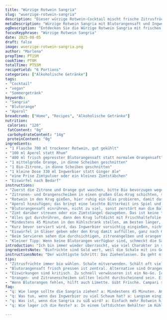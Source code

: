 ```yaml
---
title: "Würzige Rotwein Sangria"
slug: "wuerzige-rotwein-sangria"
description: "Dieser würzige Rotwein-Cocktail mischt frische Zitrusfrüchte mit einem kräftigen Hauch von Ingwerbier und einem Schuss Aperol statt Rhum für eine leichte Bitterkeit. Statt Orangensaft verwende ich frisch gepressten Blutorangensaft, der eine tiefere Farbe und eine zusätzliche süß-säuerliche Tiefe gibt. Alle Zutaten kombiniert, ziehen unsere Aromen in etwa 50 Minuten – optimal sind dabei die Sichtbarkeit der Zitronen- und Orangenscheiben im Glas sowie das aufsteigende Sprudeln des Ingwerbiers. Eine Prise Zimtpulver rundet das Ganze ab. Eiswürfel füge ich als letztes hinzu, um den Geschmack nicht zu verwässern. So entsteht ein fruchtig-würziger, veganer Drink, der selbst bei früherem Versuch nie wirklich überzeugte, bis ich die Balance zwischen Säure und Einspritzung der sanften Schärfe im Ingwer gefunden habe."
metaDescription: "Würzige Rotwein Sangria mit Blutorangensaft und Ingwerbier, ein fruchtig-würziger Cocktail, der begeistert und erfrischt."
ogDescription: "Entdecken Sie die Würzige Rotwein Sangria mit frischen Zitrusfrüchten und aromatischem Ingwerbier, ideal für gesellige Abende."
focusKeyphrase: "Würzige Rotwein Sangria"
date: 2025-08-05
draft: false
image: wuerzige-rotwein-sangria.png
author: "Marlena"
prepTime: PT15M
cookTime: PT0M
totalTime: PT55M
recipeYield: "6 Portions"
categories: ["Alkoholische Getränke"]
tags:
- "Cocktail"
- "vegan"
- "Sommergetränk"
keywords:
- "Sangria"
- "Blutorange"
- "Aperol"
breadcrumb: ["Home", "Recipes", "Alkoholische Getränke"]
nutrition: 
 calories: "120"
 fatContent: "0g"
 carbohydrateContent: "14g"
 proteinContent: "0g"
ingredients:
- "1 Flasche 700 ml trockener Rotwein, gut gekühlt"
- "100 ml Aperol statt Rhum"
- "400 ml frisch gepresster Blutorangensaft statt normalem Orangensaft"
- "1 mittelgroße Orange, in dünne Scheiben geschnitten"
- "1 Bio-Zitrone, in dünne Scheiben geschnitten"
- "1 kleine Dose 330 ml Ingwerbier statt Ginger Ale"
- "eine Prise Zimtpulver oder ein kleines Zimtstäbchen"
- "Eiswürfel nach Bedarf"
instructions:
- "Zuerst die Zitrone und Orange gut waschen, bitte Bio bevorzugen wegen der Schale, da sie mit in den Krug kommt."
- "Zitronen- und Orangenscheiben in einen großen Glas-Krug schichten, so dass sie sich gegenseitig etwas überlappen, damit sie eine längere Zeit ihren Saft abgeben können."
- "Rotwein in den Krug gießen, hier ruhig ein Glas probieren, damit das Grundaroma stimmt – oft zu fruchtig oder zu tanninhaltig, je nach Wein kann man anpassen."
- "Aperol hinzufügen; das bringt eine leichte Bitterkeit ins Spiel und ersetzt den Rhum, der den Drink schwerer macht. Seitdem ich das so mache, wirkt die Sangria leichter, lebendiger."
- "Blutorangensaft einrühren, nicht zu viel, sonst zerstört man die Balance. Ich presse Blutorangen frisch, weil der Saft oft dickflüssiger, intensiver ist. Fruchtsäfte aus dem Tetrapak funktionieren natürlich auch, sind allerdings dünner."
- "Zimt darüber streuen oder ein Zimtstängel dazugeben. Das ist keine traditionelle Zutat, aber ich finde, es eröffnet eine angenehme warme Note, die bei der Kühlung im Kühlschrank erst richtig auffällt."
- "Alles gut durchrühren, dann den Krug luftdicht mit Frischhaltefolie abdecken oder mit einem Deckel verschließen."
- "Mindestens 45 Minuten in den Kühlschrank stellen, am besten länger, aber spätestens nach 1. Stunde wird das Aroma am ausdrucksstärksten. Die Früchte sollten am Rand leicht durchscheinend werden, das ist der Trick für optimale Durchmischung."
- "Kurz bevor serviert wird, das Ingwerbier vorsichtig eingießen, nicht umrühren, damit die Kohlensäure bleibt und das Getränk schön sprudelt. Hier beginnt das Knistern, das jeden Gast aufmerksam macht; hört man das nicht, hat man wohl zu stark gerührt."
- "Eiswürfel in Gläser geben oder den Krug damit auffüllen, ganz nach Geschmack. Manchmal lassen sie das Getränk zu wässrig werden – lieber separat anbieten."
- "Beim Servieren sehen die durchsichtigen, zitronengelben und orangenfarbenen Scheiben im Glas sehr einladend aus. Die leichte Schärfe vom Ingwerbier zusammen mit dem herben Aperol und der milden Süße vom Blutorangensaft – persönliches Highlight."
- "Kleiner Tipp: Wenn keine Blutorangen verfügbar sind, schmeckt die Sangria auch mit frisch gepresstem Grapefruitsaft oder mit einem Spritzer Limette. Andere Alternativen zum Aperol wären Campari oder ein leichter Kräuterlikör; wichtig ist, dass sich Bitternoten bilden."
introduction: "Ich bin immer wieder überrascht, wie viel Charakter in so einem simplen Mix drinstecken kann. Früher habe ich reinen Rotwein mit Orangensaft gemischt und dachte, fertig. Aber das kann jeder. Mit wenigen Änderungen werden aus Zutaten mehrschichtige Aromen freigesetzt: fruchtig, würzig, herb. Ich habe mich lange dagegen gewehrt, Ingwerbier zu nehmen – zu süß, zu dominant. Aber diese feine Kohlensäure und die leichte Schärfe verändern alles. Blutorangensaft, das ist der kleine Luxus, den ich mir inzwischen gönne, weil er intensiver ist und die Farbe unvergleichlich macht. Die Zimt-Note ist mein Experiment, das ich nicht mehr missen möchte. Man lernt beim Mischen, wann genug gezogen ist, wann man lieber sofort serviert. Timing ist wirklich alles bei Sangria."
ingredientsNote: "Biofrüchte sind Gold wert, weil die Schale mit ins Getränk kommt und viele ätherische Öle freisetzt. Wer keine Blutorangen findet, greift zu Orangen oder Grapefruit. Beim Aperol lässt sich auf Campari ausweichen, wenn man es bitterer mag, möchte man es milder, passt ein leichter Kräuterlikör. Für die Kohlensäure unbedingt frisches Ingwerbier statt Ginger Ale empfehlen – es ist nicht zu süß, aber schön würzig und prickelnd. Wer Schnelligkeit braucht, kann die Zutaten direkt im Glas kombinieren, aber mindestens 30 Minuten ziehen lassen und ordentlich durchziehen, sonst ist das Aroma flach. Eis kommt zum Schluss, sonst läuft alles zu schnell auseinander. Zimt ist optional, bringt aber Wärme. Für Veganer ist alles hier passend."
instructionsNote: "Der wichtigste Schritt: Das Ziehenlassen. Da geht nichts über Geduld und ein Gefühl für Aromen. Alternativ lässt sich auch alles in eine Schüssel geben und im Kühlschrank gehen lassen, dann erst in Krüge umfüllen. Ich empfehle ein großes Glasbehältnis wegen der Sicht auf die Früchte. Beim Umrühren nicht übertreiben, vor allem wenn das Ingwerbier drin ist, sonst verblasst die Kohlensäure. Achte darauf, dass die Obstscheiben weich aussehen, leicht transparent – das ist der Moment, wo die Zitrusöle ihr Bestes geben. Eiswürfel individuell portionieren, weil zu viel Eis den Geschmack verwässert. Wer es süßer mag, kann noch Honig oder Agavensirup zugeben, aber nur wenig. Nie mit zu süßen Zutaten kombinieren, das überdeckt das feine Gleichgewicht. Beobachtung wichtiger als Zeitvorgaben."
tips:
- "Zitrusfrüchte immer bio wählen. Schale mitverwenden. Schält oft viele Aromen frei. Verzichten auf Pestizide. Sie geben dem Drink mehr Charakter. Früchte gleichmäßig schneiden dafür nutzen. Vor dem Mischen gut waschen."
- "Blutorangensaft frisch pressen ist zentral. Alternative sind Orangen oder Grapefruits. Sanfte Süße und pralle Frucht sind wichtig. Säfte aus dem Tetrapak sind nice, aber dicker Saft ist Geschmacksträger. Balance beachten, sonst wird der Drink zu süß."
- "Eiswirkungen sind kritisch. Zu schnell verwässeren ist ein No-Go. Ich gebe Eiswürfel nach dem Mischen hinzu. Separat servieren ist sicherer. Jeder trinkt nach eigenem Geschmack. Zu viele Eisstücke können tödlich sein für das Aroma."
- "Orangen- und Zitronenscheiben sollten leicht durchscheinend sein. Ein gutes Zeichen: Aromen sind perfekt zwischenzeitlich. Zimt ist optional aber empfehlenswert, es macht den Drink wärmer. Zimtstängel hinzugeben sorgt für einen schönen Abgang."
- "Wenn Blutorangen fehlen, hilft auch Limette. Gibt Frische. Campari statt Aperol für die, die Bitteres mögen. Leichter Kräuterlikör ist auch eine Wahl, sollte nicht überwältigen. Hier zählt der Geschmack, ja, den findet man nur im Mischen."
faq:
- "q: Wie lange sollte die Sangria ziehen? a: Mindestens 45 Minuten. Am besten 1 Stunde. Die Früchte müssen durchscheinend werden. Je länger, desto intensiver die Aromen. Geduld ist eine Tugend."
- "q: Was tun, wenn das Ingwerbier zu viel Schaum hat? a: Langsam eingießen, damit Kohlensäure bewahrt wird. Vermeiden, zu stark zu umrühren. Das Prickeln muss bleiben. Wenn zu viel Schaum ist, jetzt schnell servieren."
- "q: Was ist, wenn die Sangria zu süß wird? a: Einfach mehr Rotwein hinzufügen. Bittere Aromen ausgleichen mit mehr Aperol oder Zimt. Säfte sollten gut dosiert werden. Fokus ist auf Balance und Frische."
- "q: Wie lager ich die Reste? a: In einem luftdichten Behälter im Kühlschrank. Aber dann trinke ich es schnell, nach 2 Tagen ist der Geschmack weg. Alternativ, frisches Obst rein, um es wieder aufzufrischen."

---
```

